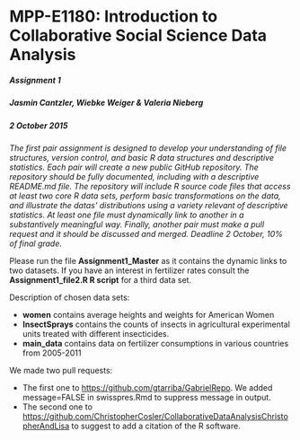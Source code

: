 # MPP-E1180: Introduction to Collaborative Social Science Data Analysis
##### Assignment 1
##### Jasmin Cantzler, Wiebke Weiger & Valeria Nieberg
##### 2 October 2015

*The first pair assignment is designed to develop your understanding of file structures, version control, and basic R data structures and descriptive statistics. Each pair will create a new public GitHub repository. The repository should be fully documented, including with a descriptive README.md file. The repository will include R source code files that access at least two core R data sets, perform basic transformations on the data, and illustrate the datas' distributions using a variety relevant of descriptive statistics. At least one file must dynamically link to another in a substantively meaningful way. Finally, another pair must make a pull request and it should be discussed and merged. Deadline 2 October, 10% of final grade.*

Please run the file **Assignment1_Master** as it contains the dynamic links to two datasets.
If you have an interest in fertilizer rates consult the **Assignment1_file2.R R script** for a third data set. 

Description of chosen data sets:
- **women** contains average heights and weights for American Women
- **InsectSprays** contains the counts of insects in agricultural experimental units treated with different insecticides.
- **main_data** contains data on fertilizer consumptions in various countries from 2005-2011

We made two  pull requests:
- The first one to https://github.com/gtarriba/GabrielRepo. We added message=FALSE in  swisspres.Rmd to suppress message in output. 
- The second one to https://github.com/ChristopherCosler/CollaborativeDataAnalysisChristopherAndLisa to suggest to add a citation of the R software.





